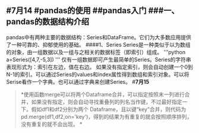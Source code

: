 #**7月14**
#pandas的使用
##pandas入门
###一、pandas的数据结构介绍
------
pandas中有两种主要的数据结构：Series和DataFrame。它们为大多数应用提供了一种可靠的、抑郁使用的基础。
####1、Series
Series是一种类似于以为数组的对象，由一组数据以及一组与之相关的数据标签（即索引）组成。
'''python
a=Series([4,7,-5,3])
'''
仅有一组数据即可产生最简单的Series。Series的字符串表现形式为：索引在左边，值在右边。
如果没有指定索引，则会自动创建一个0到N-1的索引。可以通过Series的values和index属性得到数组和索引对象。可以将Serise看作一个字典。也可以通过字典来创建Series。
#**7月15**
>*使用函数merge可以将两个Dataframe合并，可以指定按照末一列进行合并，如果没有指定，则会自动寻找重叠列的列名当作键，不过最好指定一下。假如df1和df2分别为两个
Dataframe，且以键“key”合并，则代码为pd.merge(df1,df2,on='key')，得到的结果为有重复的就会按照顺序排列，没有重复的就不会出现。
>*